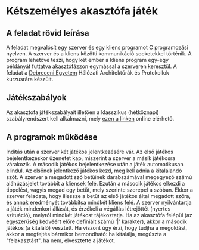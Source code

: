 # Kétszemélyes akasztófa játék

## A feladat rövid leírása

A feladat megvalósít egy szerver és egy kliens programot C programozási nyelven. A szerver és a kliens közötti kommunikáció socketekkel történik. A program lehetővé teszi, hogy két ember a kliens program egy-egy példányát futtatva akasztófázzon egymással a szerveren keresztül. A feladat a [Debreceni Egyetem](https://www.inf.unideb.hu/) Hálózati Architektúrák és Protokollok kurzusrára készült.

## Játékszabályok

Az akasztófa játékszabályait illetően a klasszikus (hétköznapi) szabályrendszert kell alkalmazni, mely [ezen a linken](http://jatek.gyujtemeny.com/jatekszabaly/732.php) online elérhető.

## A programok működése

Indítás után a szerver két játékos jelentkezésére vár. Az első játékos bejelentkezéskor üzenetet kap, miszerint a szerver a másik játékosra várakozik. A második játékos bejelentkezése után a játék automatikusan elindul. Az elsőnek jelentkező játékos kezd, meg kell adnia a kitalálandó szót. A szerver a megadott szó betűinek darabszámával megegyező számú aláhúzásjelet továbbít a kliensek felé. Ezután a második játékos elkezdi a tippelést, vagyis megad egy betűt, mely szerinte szerepel a szóban. Ekkor a szerver feladata, hogy illessze a betűt az első játékos által megadott szóra, és annak eredményét továbbítsa mindkét kliens felé. A szerver nyilvántartja a játék mindenkori állását, és érzékeli a végállás létrejöttét (nyertes szituáció), melyról mindkét játékost tájékoztatja. Ha az akasztófa felépül (az egyszerűség kedvéért előre definiált számú '|' karakter), akkor a második játékos (a kitaláló) vesztett. Ha viszont úgy érzi, hogy tudjha a megoldást, akkor a megfejtés bármikor bemondható: ha kitalálja, megúszta a "felakasztást", ha nem, elvesztette a játékot.
